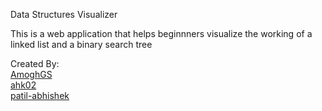 Data Structures Visualizer

This is a web application that helps beginnners visualize the working of a linked list and a binary search tree

Created By:<br>
[AmoghGS](https://github.com/AmoghGS)<br>
[ahk02](https://github.com/ahk02)<br>
[patil-abhishek](https://github.com/patil-abhishek)
